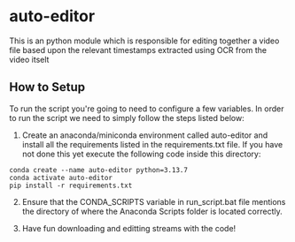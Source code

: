 # auto-editor
This is an python module which is responsible for editing together a video file based upon the relevant timestamps extracted using OCR from the video itselt

## How to Setup
To run the script you're going to need to configure a few variables. In order to run the script we need to simply follow the steps listed below:

1. Create an anaconda/miniconda environment called auto-editor and install all the requirements listed in the requirements.txt file. If you have not done this yet execute the following code inside this directory:
```
conda create --name auto-editor python=3.13.7
conda activate auto-editor
pip install -r requirements.txt
```

2. Ensure that the CONDA_SCRIPTS variable in run_script.bat file mentions the directory of where the Anaconda Scripts folder is located correctly.

3. Have fun downloading and editting streams with the code!

##